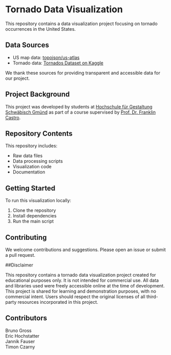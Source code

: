 # Tornado Data Visualization

This repository contains a data visualization project focusing on tornado occurrences in the United States.

## Data Sources

- US map data: [topojson/us-atlas](https://github.com/topojson/us-atlas)
- Tornado data: [Tornados Dataset on Kaggle](https://www.kaggle.com/datasets/sujaykapadnis/tornados)

We thank these sources for providing transparent and accessible data for our project.

## Project Background

This project was developed by students at [Hochschule für Gestaltung Schwäbisch Gmünd](https://www.hfg-gmuend.de/) as part of a course supervised by [Prof. Dr. Franklin Castro](https://skizata.xyz/).

## Repository Contents

This repository includes:

- Raw data files
- Data processing scripts
- Visualization code
- Documentation

## Getting Started

To run this visualization locally:

1. Clone the repository
2. Install dependencies
3. Run the main script

## Contributing

We welcome contributions and suggestions. Please open an issue or submit a pull request.

##Disclaimer

This repository contains a tornado data visualization project created for educational purposes only. It is not intended for commercial use. All data and libraries used were freely accessible online at the time of development. This project is shared for learning and demonstration purposes, with no commercial intent. Users should respect the original licenses of all third-party resources incorporated in this project. 

## Contributors

Bruno Gross\
Eric Hochstatter\
Jannik Fauser\
Timon Czarny
